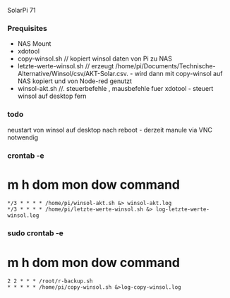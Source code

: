 SolarPi 71

### Prequisites

* NAS Mount
* xdotool
* copy-winsol.sh  // kopiert winsol daten von Pi zu NAS
* letzte-werte-winsol.sh  // erzeugt /home/pi/Documents/Technische-Alternative/Winsol/csv/AKT-Solar.csv.  - wird dann mit copy-winsol auf NAS kopiert und von Node-red genutzt
* winsol-akt.sh //. steuerbefehle , mausbefehle fuer xdotool - steuert winsol auf desktop fern



### todo
 neustart von winsol auf desktop nach reboot - derzeit manule via VNC notwendig
 



### crontab -e

# m h  dom mon dow   command


    */3 * * * * /home/pi/winsol-akt.sh &> winsol-akt.log
    */3 * * * * /home/pi/letzte-werte-winsol.sh &> log-letzte-werte-winsol.log

### sudo crontab -e


# m h  dom mon dow   command
    2 2 * * * /root/r-backup.sh
    * * * * * /home/pi/copy-winsol.sh &>log-copy-winsol.log
    
    
